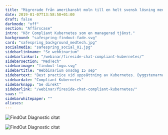 ```yaml
---
title: "Migrerade från amerikanskt moln till en helt svensk lösning med bibehållen funktionalitet"
date: 2019-01-07T13:58:58+01:00
draft: false
darkmode: "off"
section: "Affärscase"
intro: "Kör Compliant Kubernetes som en managerad tjänst."
background: "safespring-findout-fade.svg"
card: "safespring_background_medtech.jpg"
socialmedia: "safespring_social_01.jpg"
sidebarlinkname: "Se webbinarium"
sidebarlinkurl: "/webinar/fireside-chat-compliant-kubernetes/"
sidebarsection: "MedTech"
sidebarimage: "findout-logo.svg"
sidebartitle: "Webbinarium onsdag 15 sep"
sidebartext: "Best practice vid uppsättning av Kubernetes. Byggstenarna i Compliant Kubernetes och kundcase från MedTech."
sidebardate: "Compliant Kubernetes"
sidebarknapp: "Se direkt"
sidebarlink: "/webinar/fireside-chat-compliant-kubernetes/"
saas: ""
sidebarwhitepaper: ""
aliases:
---
```

![FindOut Diagnostic citat](/img/findout-kundcase.svg)

![FindOut Diagnostic citat](/img/findout-kundcase-2.svg)
